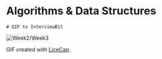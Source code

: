 # Algorithms & Data Structures
    # GIF to InterviewBit


<img src="http://i.imgur.com/3e32Du1.gif" title='Week2/Week3' />

GIF created with [LiceCap](http://www.cockos.com/licecap/).
